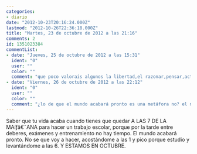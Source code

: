 ```yaml
---
categories:
- diario
date: "2012-10-23T20:16:24.000Z"
lastmod: "2012-10-26T22:36:18.000Z"
title: "Martes, 23 de octubre de 2012 a las 21:16"
comments: 2
id: 1351023384
commentList:
- date: "Jueves, 25 de octubre de 2012 a las 15:31"
  ident: "0"
  user: ""
  color: ""
  comment: "que poco valorais algunos la libertad,el razonar,pensar,actuar por uno mismo,vivir la vida tal y como desde el fondo de tu mente lo deseas,y no como se supone que deberías,o como ves hacer a la gente que te rodea,os meteis vosotros mismos en horarios tan restringentes,que luego no gozais la vida,con lo super chachi que es,con todos sus colores y sonidos y drogas sanas.."
- date: "Viernes, 26 de octubre de 2012 a las 22:12"
  ident: "0"
  user: ""
  color: ""
  comment: "¿lo de que el mundo acabará pronto es una metáfora no? el mundo no se va a acabar en diciembre y creo que ya lo sabemos todos. si te deprimes por eso, no te preocupes, que luego te sentirás como una verdadera estúpida/o"
---
```


Saber que tu vida acaba cuando tienes que quedar A LAS 7 DE LA MAíƒâ€˜ANA para hacer un trabajo escolar, porque por la tarde entre deberes, exámenes y entrenamiento no hay tiempo. El mundo acabará pronto. No se que voy a hacer, acostándome a las 1 y pico porque estudio y levantándome a las 6. Y ESTAMOS EN OCTUBRE.